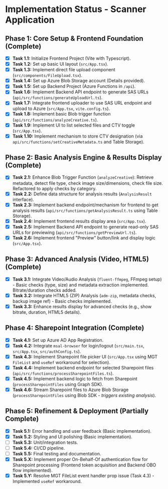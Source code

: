 # Implementation Status - Scanner Application

## Phase 1: Core Setup & Frontend Foundation (Complete)

*   [X] **Task 1.1:** Initialize Frontend Project (Vite with Typescript).
*   [X] **Task 1.2:** Set up basic UI layout (`src/App.tsx`).
*   [X] **Task 1.3:** Implement direct file upload component (`src/components/FileUpload.tsx`).
*   [X] **Task 1.4:** Set up Azure Blob Storage account (Details provided).
*   [X] **Task 1.5:** Set up Backend Project (Azure Functions in `/api`).
*   [X] **Task 1.6:** Implement Backend API endpoint to generate SAS URLs (`api/src/functions/generateUploadUrl.ts`).
*   [X] **Task 1.7:** Integrate frontend uploader to use SAS URL endpoint and upload to Azure (`src/App.tsx`, `vite.config.ts`).
*   [X] **Task 1.8:** Implement basic Blob trigger function (`api/src/functions/analyzeCreative.ts`).
*   [X] **Task 1.9:** Implement UI to list selected files and CTV toggle (`src/App.tsx`).
*   [X] **Task 1.10:** Implement mechanism to store CTV designation (via `api/src/functions/setCreativeMetadata.ts` and Table Storage).

## Phase 2: Basic Analysis Engine & Results Display (Complete)

*   [X] **Task 2.1:** Enhance Blob Trigger Function (`analyzeCreative`): Retrieve metadata, detect file type, check image size/dimensions, check file size. Refactored to apply checks by category.
*   [X] **Task 2.2:** Define data structure for analysis results (`AnalysisResult` interface).
*   [X] **Task 2.3:** Implement backend endpoint/mechanism for frontend to get analysis results (`api/src/functions/getAnalysisResult.ts` using Table Storage).
*   [X] **Task 2.4:** Implement frontend results display area (`src/App.tsx`).
*   [X] **Task 2.5:** Implement Backend API endpoint to generate read-only SAS URLs for previewing (`api/src/functions/getPreviewUrl.ts`).
*   [X] **Task 2.6:** Implement frontend "Preview" button/link and display logic (`src/App.tsx`).

## Phase 3: Advanced Analysis (Video, HTML5) (Complete)

*   [X] **Task 3.1:** Integrate Video/Audio Analysis (`fluent-ffmpeg`, FFmpeg setup) - Basic checks (type, size) and metadata extraction implemented. Bitrate/duration checks added.
*   [X] **Task 3.2:** Integrate HTML5 (ZIP) Analysis (`adm-zip`, metadata checks, backup image ref) - Basic checks implemented.
*   [X] **Task 3.3:** Enhance results display for advanced checks (e.g., show bitrate, duration, HTML5 details).

## Phase 4: Sharepoint Integration (Complete)

*   [X] **Task 4.1:** Set up Azure AD App Registration.
*   [X] **Task 4.2:** Integrate `msal-browser` for login/logout (`src/main.tsx`, `src/App.tsx`, `src/authConfig.ts`).
*   [X] **Task 4.3:** Implement Sharepoint file picker UI (`src/App.tsx` using MGT `FileList` and `useRef` workaround for selection).
*   [X] **Task 4.4:** Implement backend endpoint for selected Sharepoint files (`api/src/functions/processSharepointFiles.ts`).
*   [X] **Task 4.5:** Implement backend logic to fetch from Sharepoint (`processSharepointFiles` using Graph SDK).
*   [X] **Task 4.6:** Stream Sharepoint files to Azure Blob Storage (`processSharepointFiles` using Blob SDK - *triggers existing analysis*).

## Phase 5: Refinement & Deployment (Partially Complete)

*   [X] **Task 5.1:** Error handling and user feedback (Basic implementation).
*   [X] **Task 5.2:** Styling and UI polishing (Basic implementation).
*   [ ] **Task 5.3:** Unit/integration tests.
*   [ ] **Task 5.4:** CI/CD pipeline.
*   [ ] **Task 5.5:** Final testing and documentation.
*   [X] **Task 5.X:** Implement proper On-Behalf-Of authentication flow for Sharepoint processing (Frontend token acquisition and Backend OBO flow implemented).
*   [X] **Task 5.Y:** Resolve MGT FileList event handler prop issue (Task 4.3) - Implemented `useRef` workaround.
